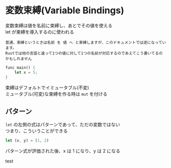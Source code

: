 # 変数束縛(Variable Bindings)

変数束縛は値を名前に束縛し、あとでその値を使える  
let が束縛を導入するのに使われる

```
普通、束縛というときは名前 を 値 へ と束縛しますが、このドキュメントでは逆になっています。  
Rustでは他の言語と違って1つの値に対して1つの名前が対応するのであえてこう書いてるのかもしれません
```

```rust
func main() {
    let x = 5;
}
```

束縛はデフォルトでイミュータブル(不変)  
ミュータブル(可変)な束縛を作る時は `mut` を付ける

## パターン

`let` の左側の式はパターンであって、ただの変数ではない  
つまり、こういうことができる

```rust
let (x, y) = (1, 2)
```

パターン式が評価された後、x は 1 になり、y は 2 になる

test
